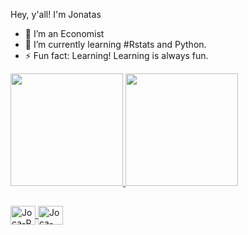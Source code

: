 Hey, y'all! I'm Jonatas

- 🔭 I’m  an Economist
- 🌱 I’m currently learning #Rstats and Python. 
- ⚡ Fun fact: Learning! Learning is always fun.
<div>
  <a href="https://github.com/JonatasV">
  <img height="180em" src="https://github-readme-stats.vercel.app/api?username=JonatasV&show_icons=true&theme=dark&include_all_commits=true&count_private=true"/>
  <img height="180em" src="https://github-readme-stats.vercel.app/api/top-langs/?username=JonatasV&layout=compact&langs_count=16&theme=dark"/>

##
    
</div>
  <div style = "display:inline_block"><cbr>
  <img align="center" alt="Joca-R" height="30" width="40" src="https://cdn.jsdelivr.net/gh/devicons/devicon/icons/rstudio/rstudio-original.svg"/>
  <img img align="center" alt="Joca-Pyton" height="30" width="40" src="https://cdn.jsdelivr.net/gh/devicons/devicon/icons/python/python-original.svg"/>

</div>
